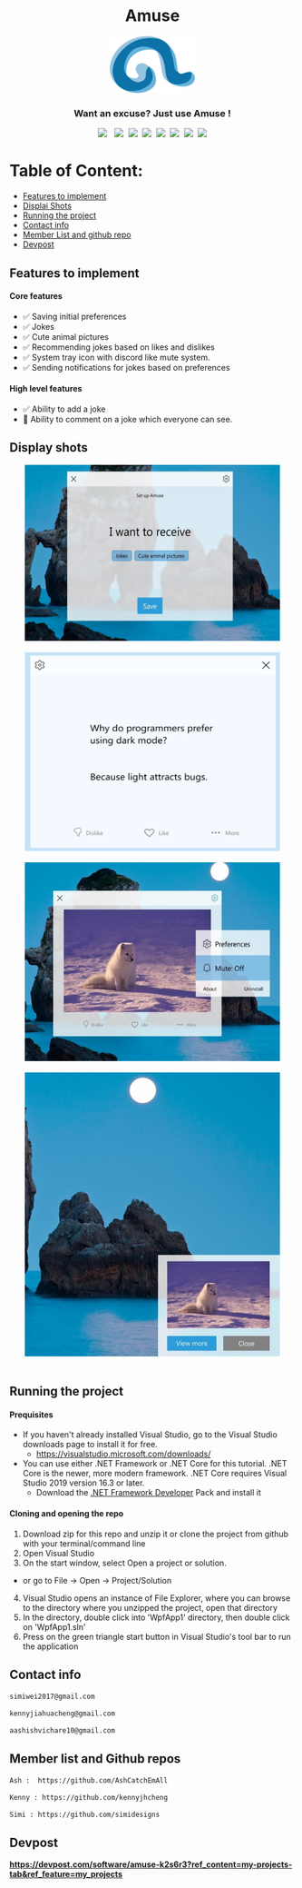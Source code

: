 <div align="center"><h1>Amuse</h1></div>
<div align="center"><img height="100" width="150" src="amuse.png"/></div>

<div align="center"><h3> Want an excuse? Just use Amuse ! </h3></div>
<pre><div align="center"><img style="margin-right: 5px;" src="https://img.shields.io/badge/Python-3-brightgreen"/> <img src="https://img.shields.io/badge/C%23-WPF-blue"/> <img src="https://img.shields.io/badge/%20%20Uptime-98%25-orange"/> <img src="https://img.shields.io/badge/%20%20build-passing-green"/> <img src="https://img.shields.io/badge/%20%20Uptime-90%25-orange"/> <img src="https://img.shields.io/badge/%20%20contributers-3-informational"/> <img src="https://img.shields.io/badge/.NET-4.7.2-important"/> <img src="https://img.shields.io/badge/maintainability-A-yellow"/></div></pre> 

# Table of Content:
- [Features to implement](#features-to-implement)
- [Displai Shots](#display-shots)
- [Running the project](#running-the-project)
- [Contact info](#contact-info)
- [Member List and github repo](#member-list-and-github-repos)
- [Devpost](#devpost)
## Features to implement
#### Core features 
- ✅ Saving initial preferences
- ✅ Jokes 
- ✅ Cute animal pictures 
- ✅ Recommending jokes based on likes and dislikes
- ✅ System tray icon with discord like mute system.
- ✅ Sending notifications for jokes based on preferences

#### High level features
- ✅ Ability to add a joke
- 🚧 Ability to comment on a joke which everyone can see.

## Display shots
<div align="center"><img src ="p1.jpg" width="450" height="310"></div><br/>
 <div align="center"> <img src ="p2.jpg" width="450" height="350"> </div> <br/>  <div align="center">  <img src ="p3.jpg" width="450" height="350">   </div><br/>  <div align="center">  <img src ="p4.jpg" width="450" height="500"></div><br/>

## Running the project
#### Prequisites 
- If you haven't already installed Visual Studio, go to the Visual Studio downloads page to install it for free.
  - https://visualstudio.microsoft.com/downloads/
- You can use either .NET Framework or .NET Core for this tutorial. .NET Core is the newer, more modern framework. .NET Core requires Visual Studio 2019 version 16.3 or later.
  - Download the [.NET Framework Developer](https://dotnet.microsoft.com/download/dotnet-framework/net472) Pack and install it

#### Cloning and opening the repo
1. Download zip for this repo and unzip it or clone the project from github with your terminal/command line
2. Open Visual Studio
3. On the start window, select Open a project or solution.
  * or go to File -> Open -> Project/Solution
4. Visual Studio opens an instance of File Explorer, where you can browse to the directory where you unzipped the project, open that directory
5. In the directory, double click into 'WpfApp1' directory, then double click on 'WpfApp1.sln'
6. Press on the green triangle start button in Visual Studio's tool bar to run the application

## Contact info
```
simiwei2017@gmail.com 
```
```
kennyjiahuacheng@gmail.com
```
```
aashishvichare10@gmail.com
```

## Member list and Github repos
 ```
 Ash :  https://github.com/AshCatchEmAll
 ```
 ```
 Kenny : https://github.com/kennyjhcheng
 ```
 ```
 Simi : https://github.com/simidesigns
 ```
 
 ## Devpost
__https://devpost.com/software/amuse-k2s6r3?ref_content=my-projects-tab&ref_feature=my_projects__
